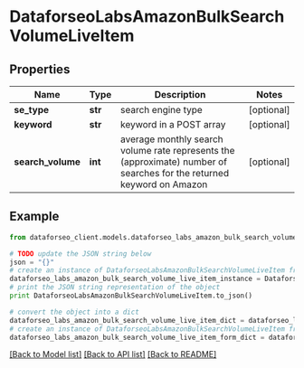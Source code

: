 # DataforseoLabsAmazonBulkSearchVolumeLiveItem


## Properties

Name | Type | Description | Notes
------------ | ------------- | ------------- | -------------
**se_type** | **str** | search engine type | [optional] 
**keyword** | **str** | keyword in a POST array | [optional] 
**search_volume** | **int** | average monthly search volume rate represents the (approximate) number of searches for the returned keyword on Amazon | [optional] 

## Example

```python
from dataforseo_client.models.dataforseo_labs_amazon_bulk_search_volume_live_item import DataforseoLabsAmazonBulkSearchVolumeLiveItem

# TODO update the JSON string below
json = "{}"
# create an instance of DataforseoLabsAmazonBulkSearchVolumeLiveItem from a JSON string
dataforseo_labs_amazon_bulk_search_volume_live_item_instance = DataforseoLabsAmazonBulkSearchVolumeLiveItem.from_json(json)
# print the JSON string representation of the object
print DataforseoLabsAmazonBulkSearchVolumeLiveItem.to_json()

# convert the object into a dict
dataforseo_labs_amazon_bulk_search_volume_live_item_dict = dataforseo_labs_amazon_bulk_search_volume_live_item_instance.to_dict()
# create an instance of DataforseoLabsAmazonBulkSearchVolumeLiveItem from a dict
dataforseo_labs_amazon_bulk_search_volume_live_item_form_dict = dataforseo_labs_amazon_bulk_search_volume_live_item.from_dict(dataforseo_labs_amazon_bulk_search_volume_live_item_dict)
```
[[Back to Model list]](../README.md#documentation-for-models) [[Back to API list]](../README.md#documentation-for-api-endpoints) [[Back to README]](../README.md)


